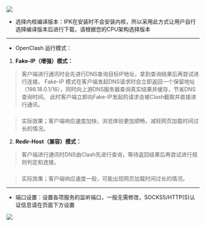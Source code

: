 ![](https://github.com/vernesong/OpenClash/raw/master/img/set1.png)

* 选择内核编译版本：IPK在安装时不会安装内核，所以采用此方式让用户自行选择编译版本后进行下载，请根据您的CPU架构选择版本

***

* OpenClash 运行模式：
 1. **Fake-IP（增强）模式：**
> 客户端进行通讯时会先进行DNS查询目标IP地址，拿到查询结果后再尝试进行连接。
> Fake-IP 模式在客户端发起DNS请求时会立即返回一个保留地址（198.18.0.1/16），同时向上游DNS服务器查询真实结果并缓存，节省DNS查询时间。
> 此时客户端立即向Fake-IP发起的请求会被Clash截取并直接进行通讯。
###
> 实际效果；客户端响应速度加快，浏览体验更加顺畅，减轻网页加载时间过长的情况。
 2. **Redir-Host（兼容）模式：**
> 客户端进行通讯时DNS由Clash先进行查询，等待返回结果后再尝试进行规则判定和连接。
###
> 实际效果；客户端响应速度一般，可能出现网页加载时间过长的情况。

***

* 端口设置：设置各项服务的监听端口，一般无需修改，SOCKS5/HTTP(S)认证信息请在页面下方设置

![](https://github.com/vernesong/OpenClash/raw/master/img/set10.png)